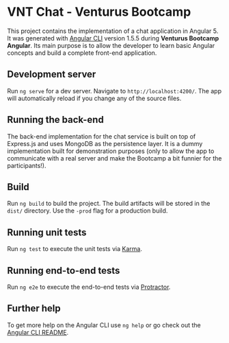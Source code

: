 # VNT Chat - Venturus Bootcamp

This project contains the implementation of a chat application in Angular 5. It was generated with [Angular CLI](https://github.com/angular/angular-cli) version 1.5.5 during **Venturus Bootcamp Angular**. Its main purpose is to allow the developer to learn basic Angular concepts and build a complete front-end application.

## Development server

Run `ng serve` for a dev server. Navigate to `http://localhost:4200/`. The app will automatically reload if you change any of the source files.

## Running the back-end

The back-end implementation for the chat service is built on top of Express.js and uses MongoDB as the persistence layer. It is a dummy implementation built for demonstration purposes (only to allow the app to communicate with a real server and make the Bootcamp a bit funnier for the participants!).

## Build

Run `ng build` to build the project. The build artifacts will be stored in the `dist/` directory. Use the `-prod` flag for a production build.

## Running unit tests

Run `ng test` to execute the unit tests via [Karma](https://karma-runner.github.io).

## Running end-to-end tests

Run `ng e2e` to execute the end-to-end tests via [Protractor](http://www.protractortest.org/).

## Further help

To get more help on the Angular CLI use `ng help` or go check out the [Angular CLI README](https://github.com/angular/angular-cli/blob/master/README.md).
